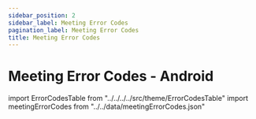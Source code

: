 ```yaml
---
sidebar_position: 2
sidebar_label: Meeting Error Codes
pagination_label: Meeting Error Codes
title: Meeting Error Codes
---
```


# Meeting Error Codes - Android

import ErrorCodesTable from "../../../../src/theme/ErrorCodesTable"
import meetingErrorCodes from "../../data/meetingErrorCodes.json"

<ErrorCodesTable errorCodes={meetingErrorCodes} />
